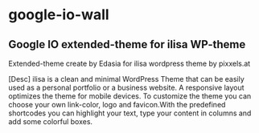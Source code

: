 google-io-wall
==============

Google IO extended-theme for ilisa WP-theme 
------------------------------------------------

Extended-theme create by Edasia for ilisa wordpress theme by pixxels.at

[Desc]
ilisa is a clean and minimal WordPress Theme that can be easily used as a personal portfolio or a business website. A responsive layout optimizes the theme for mobile devices. To customize the theme you can choose your own link-color, logo and favicon.With the predefined shortcodes you can highlight your text, type your content in columns and add some colorful boxes.